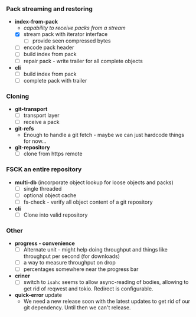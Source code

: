 ### Pack streaming and restoring

* **index-from-pack**
  * _capability to receive packs from a stream_
  * [x] stream pack with iterator interface
    * [ ] provide seen compressed bytes
  * [ ] encode pack header
  * [ ] build index from pack
  * [ ] repair pack - write trailer for all complete objects
* **cli**
  * [ ] build index from pack
  * [ ] complete pack with trailer
  
### Cloning

* **git-transport**
  * [ ] transport layer
  * [ ] receive a pack
* **git-refs**
  * Enough to handle a git fetch - maybe we can just hardcode things for now…
* **git-repository**
  * [ ] clone from https remote
  
### FSCK an entire repository

* **multi-db** (incorporate object lookup for loose objects and packs)
  * [ ] single threaded
  * [ ] optional object cache
  * [ ] fs-check - verify all object content of a git repository
* **cli**
  * [ ] Clone into valid repository
  
### Other
* **progress - convenience**
  * [ ] Alternate unit - might help doing throughput and things like throughput per second (for downloads)
  * [ ] a way to measure throughput on drop
  * [ ] percentages somewhere near the progress bar
* **criner**
  * [ ] switch to `isahc`
    seems to allow async-reading of bodies, allowing to get rid of reqwest and tokio. Redirect is configurable.
* **quick-error** update
  * We need a new release soon with the latest updates to get rid of our git dependency. Until then we can't release.

